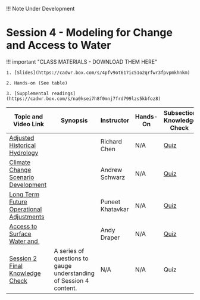 !!! Note
    Under Development

# Session 4 - Modeling for Change and Access to Water

!!! important "CLASS MATERIALS - DOWNLOAD THEM HERE"
   
    1. [Slides](https://cadwr.box.com/s/4pfv9ot617ic51o2qrfwr3fpvpmkhnkm)

    2. Hands-on (See table)

    3. [Supplemental readings](https://cadwr.box.com/s/na0ksei7h8f0mnj7frd799lzs5kbfoz8)


| Topic and Video Link | Synopsis | Instructor |Hands-On | Subsection Knowledge Check  | 
| --- | --- | --- | --- | --- |
| [Adjusted Historical Hydrology]()  |   | Richard Chen | N/A | [Quiz]() |
| [Climate Change Scenario Development]()  |   | Andrew Schwarz | N/A | [Quiz]() |
| [Long Term Future Operational Adjustments]()  |   | Puneet Khatavkar | N/A | [Quiz]() |
| [Access to Surface Water and ]()  |   | Andy Draper | N/A | [Quiz]() |
| [Session 2 Final Knowledge Check]() | A series of questions to gauge understanding of Session 4 content.  | N/A | N/A | Quiz |

